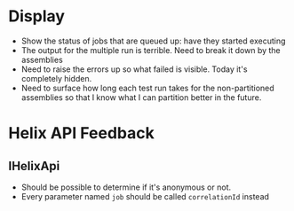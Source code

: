 # Display

- Show the status of jobs that are queued up: have they started executing
- The output for the multiple run is terrible. Need to break it down by 
the assemblies
- Need to raise the errors up so what failed is visible. Today it's completely
hidden.
- Need to surface how long each test run takes for the non-partitioned assemblies
so that I know what I can partition better in the future.

# Helix API Feedback

## IHelixApi
- Should be possible to determine if it's anonymous or not.
- Every parameter named `job` should be called `correlationId` instead
